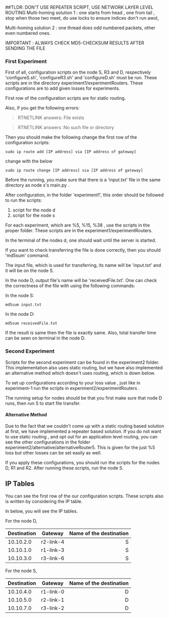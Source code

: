 [comment]: <> (Ege Özbek - 2237709)
[comment]: <> (Osman Emre Bilici - 2171353)

##TLDR: DON'T USE REPEATER SCRIPT, USE NETWORK LAYER LEVEL ROUTING
Multi-homing solution 1 : one starts from head , one from tail , stop when those two meet, do use locks to ensure indices don't run awol,

Multi-homing solution 2 : one thread does odd numbered packets, other even numbered ones.

IMPORTANT : ALWAYS CHECK MD5-CHECKSUM RESULTS AFTER SENDING THE FILE


### First Experiment
First of all, configuration scripts on the node S, R3 and D, respectively 'configureS.sh', 'configureR3.sh' and 'configureD.sh' must be run. These scripts are in the directory experiment1/experimentRouters. These configurations are to add given losses for experiments. 

First row of the configuration scripts are for static routing.

Also, if you get the following errors:

> RTNETLINK answers: File exists

> RTNETLINK answers :No such file or directory

Then you should make the following change the first row of the configuration scripts:

```
sudo ip route add [IP address] via [IP address of gateway]
```

change with the below

```
sudo ip route change [IP address] via [IP address of gateway]
```
Before the running, you make sure that there is a 'input.txt' file in the same directory as node s's main.py .

After configuration, in the folder 'experiment1', this order should be followed to run the scripts: 
1. script for the node d
2. script for the node s

For each experiment, which are %5, %15, %38 , use the scripts in the proper folder. These scripts are in the experiment1/experimentRouters. 

In the terminal of the nodes d, one should wait until the server is started.

If you want to check transferring the file is done correctly, then you should 'md5sum' command. 

The input file, which is used for transferring, its name will be 'input.txt' and it will be on the node S. 

In the node D, output file's name will be 'receivedFile.txt'. One can check the correctness of the file with using the following commands:

In the node S:
```
md5sum input.txt
```

In the node D:

```
md5sum receivedFile.txt
```

If the result is same then the file is exactly same. Also, total transfer time can be seen on terminal in the node D.

### Second Experiment

Scripts for the second experiment can be found in the experiment2 folder. This implementation also uses static routing, but we have also implemented an alternative method which doesn't uses routing, which is  down below.

To set up configurations according to your loss value , just like in experiment-1 run the scripts in experiment2/experimentRouters . 

The running setup for nodes should be that you first make sure that node D runs, then run S to start file transfer.


#### Alternative Method
Due to the fact that we couldn't come up with a static routing based solution at first, we have implemented a repeater based solution. If you do not want to use static routing , and opt out for an application level routing, you can see the other configurations in the folder experiment2/alternative/alternativeRouter5. This is given for the just %5 loss but other losses can be set easily as well.
 
If you apply these configurations, you should run the scripts for the nodes D, R1 and R2. After running these scripts, run the node S.

## IP Tables

You can see the first row of the our configuration scripts. These scripts also is written by considering the IP table. 

In below, you will see the IP tables.

For the node D,

| Destination   | Gateway       | Name of the destination  |
| ------------- |:-------------:| -----:|
| 10.10.2.0     | r2-link-4      | S   |
| 10.10.1.0     | r1-link-3      | S   |
| 10.10.3.0     | r3-link-6      | S   |


For the node S,

| Destination   | Gateway       | Name of the destination  |
| ------------- |:-------------:| -----:|
| 10.10.4.0     | r1-link-0      | D   |
| 10.10.5.0     | r2-link-1      | D   |
| 10.10.7.0     | r3-link-2      | D   |
